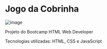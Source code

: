 # Jogo da Cobrinha

![image](https://user-images.githubusercontent.com/65916297/122614572-4bf7d080-d05d-11eb-9777-8dccb8b704cd.png)

Projeto do Bootcamp HTML Web Developer

Tecnologias utilizadas: HTML, CSS e JavaScript



